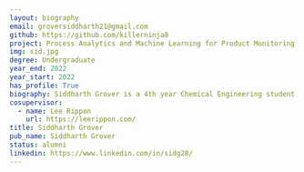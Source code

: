 ```yaml
---
layout: biography
email: groversiddharth21@gmail.com
github: https://github.com/killerninja8
project: Process Analytics and Machine Learning for Product Monitoring and Bottleneck Identification
img: sid.jpg
degree: Undergraduate
year_end: 2022
year_start: 2022
has_profile: True
biography: Siddharth Grover is a 4th year Chemical Engineering student at UBC. He is interested in data analytics and machine learning applied to process engineering. 
cosupervisor: 
  - name: Lee Rippon
    url: https://leerippon.com/
title: Siddharth Grover
pub_name: Siddharth Grover
status: alumni
linkedin: https://www.linkedin.com/in/sidg28/
---
```

